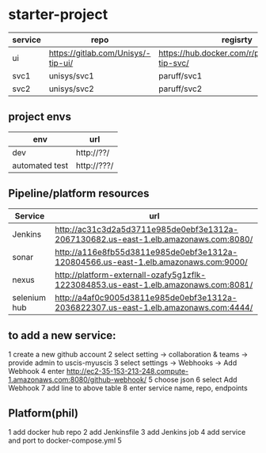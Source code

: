 # starter-project

| service  |  repo |  regisrty | port  | endpoint  |
|---|---|---|---|---|
|  ui | https://gitlab.com/Unisys/-tip-ui/  | https://hub.docker.com/r/paruff/myuscis-tip-svc/  | 80  | ???  |
|  svc1 | unisys/svc1  | paruff/svc1  | 8080  |  ??? |
|  svc2 | unisys/svc2  | paruff/svc2  | 8081  | ???  |


## project envs
| env | url |
|---|---|
|dev|http://??/|
|automated test|http://???/|

## Pipeline/platform resources
| Service | url |
|---|---|
| Jenkins | http://ac31c3d2a5d3711e985de0ebf3e1312a-2067130682.us-east-1.elb.amazonaws.com:8080/|
| sonar |  http://a116e8fb55d3811e985de0ebf3e1312a-120804566.us-east-1.elb.amazonaws.com:9000/|
| nexus|  http://platform-externall-ozafy5g1zflk-1223084853.us-east-1.elb.amazonaws.com:8081/
|selenium hub|http://a4af0c9005d3811e985de0ebf3e1312a-2036822307.us-east-1.elb.amazonaws.com:4444/|


## to add a new service:
1 create a new github account
2 select setting -> collaboration & teams -> provide admin to uscis-myuscis
3 select settings -> Webhooks -> Add Webhook
4 enter http://ec2-35-153-213-248.compute-1.amazonaws.com:8080/github-webhook/ 
5 choose json
6 select Add Webhook
7 add line to above table
8 enter service name, repo, endpoints


## Platform(phil)   
1 add docker hub repo
2 add Jenkinsfile
3 add Jenkins job
4 add service and port to docker-compose.yml
5 
